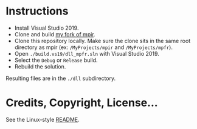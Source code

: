 # Instructions
+ Install Visual Studio 2019.
+ Clone and build [my fork of mpir](https://github.com/dlebansais/mpir).
+ Clone this repository locally. Make sure the clone sits in the same root directory as mpir (ex: `/MyProjects/mpir` and `/MyProjects/mpfr`).
+ Open `./build.vs19/dll_mpfr.sln` with Visual Studio 2019.
+ Select the `Debug` or `Release` build.
+ Rebuild the solution.

Resulting files are in the `./dll` subdirectory.

# Credits, Copyright, License...
See the Linux-style [README](https://github.com/dlebansais/mpfr/blob/master/README).
